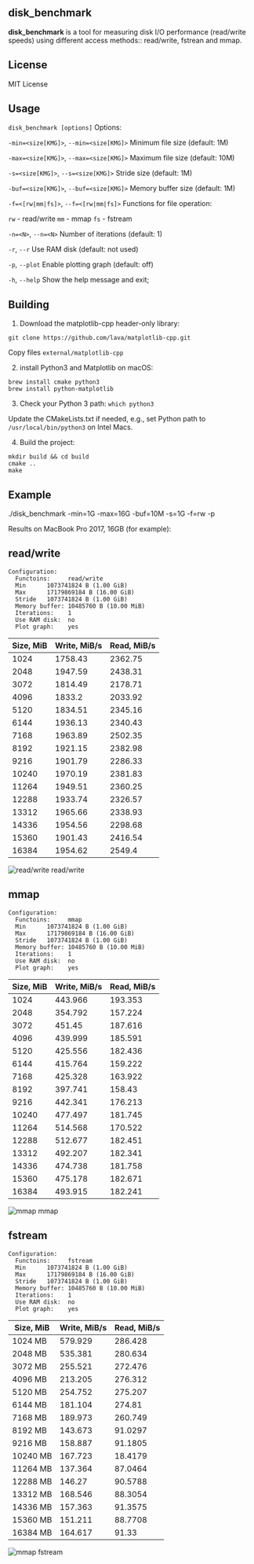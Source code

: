 disk_benchmark
--------------
**disk_benchmark** is a tool for measuring disk I/O performance (read/write speeds) using different access methods:: read/write, fstrean and mmap.

License
-------
MIT License

Usage
-----
`disk_benchmark [options]`
Options:

  `-min=<size[KMG]>`, `--min=<size[KMG]>`  Minimum file size (default: 1M)
  
  `-max=<size[KMG]>`, `--max=<size[KMG]>`  Maximum file size (default: 10M)
  
  `-s=<size[KMG]>`, `--s=<size[KMG]>`      Stride size (default: 1M)
  
  `-buf=<size[KMG]>`, `--buf=<size[KMG]>`  Memory buffer size (default: 1M)
  
  `-f=<[rw|mm|fs]>`, `--f=<[rw|mm|fs]>`    Functions for file 
  operation:
  
  `rw` - read/write
  `mm` - mmap
  `fs` - fstream
  
  `-n=<N>`, `--n=<N>`                      Number of iterations (default: 1)
  
  `-r`, `--r`                              Use RAM disk (default: not used)
  
  `-p`, `--plot`                           Enable plotting graph (default: off)
  
  `-h`, `--help`                           Show the help message and exit;

Building
--------

1. Download the matplotlib-cpp header-only library:

`git clone https://github.com/lava/matplotlib-cpp.git`

Copy files `external/matplotlib-cpp`

2. install Python3 and Matplotlib
on macOS:

```
brew install cmake python3
brew install python-matplotlib
```

3. Check your Python 3 path:
`which python3`

Update the CMakeLists.txt if needed, e.g., set Python path to `/usr/local/bin/python3` on Intel Macs.

4. Build the project:

```
mkdir build && cd build
cmake ..
make
```
Example
-------
 ./disk_benchmark -min=1G -max=16G -buf=10M -s=1G -f=rw -p

Results on MacBook Pro 2017, 16GB (for example):

read/write
----------

```
Configuration:
  Functoins:     read/write
  Min      1073741824 B (1.00 GiB)
  Max      17179869184 B (16.00 GiB)
  Stride   1073741824 B (1.00 GiB)
  Memory buffer: 10485760 B (10.00 MiB)
  Iterations:    1
  Use RAM disk:  no
  Plot graph:    yes
```
Size, MiB | Write, MiB/s | Read, MiB/s
----------|--------------|------------
1024      | 1758.43      | 2362.75
2048      | 1947.59      | 2438.31
3072      | 1814.49      | 2178.71
4096      | 1833.2       | 2033.92
5120      | 1834.51      | 2345.16
6144      | 1936.13      | 2340.43
7168      | 1963.89      | 2502.35
8192      | 1921.15      | 2382.98
9216      | 1901.79      | 2286.33
10240     | 1970.19      | 2381.83
11264     | 1949.51      | 2360.25
12288     | 1933.74      | 2326.57
13312     | 1965.66      | 2338.93
14336     | 1954.56      | 2298.68
15360     | 1901.43      | 2416.54
16384     | 1954.62      | 2549.4

![read/write](speed_rw.png)
read/write

mmap
----

```
Configuration:
  Functoins:     mmap
  Min      1073741824 B (1.00 GiB)
  Max      17179869184 B (16.00 GiB)
  Stride   1073741824 B (1.00 GiB)
  Memory buffer: 10485760 B (10.00 MiB)
  Iterations:    1
  Use RAM disk:  no
  Plot graph:    yes
  ```
Size, MiB | Write, MiB/s | Read, MiB/s
----------|--------------|------------
1024      | 443.966      | 193.353
2048      | 354.792      | 157.224
3072      | 451.45       | 187.616
4096      | 439.999      | 185.591
5120      | 425.556      | 182.436
6144      | 415.764      | 159.222
7168      | 425.328      | 163.922
8192      | 397.741      | 158.43
9216      | 442.341      | 176.213
10240     | 477.497      | 181.745
11264     | 514.568      | 170.522
12288     | 512.677      | 182.451
13312     | 492.207      | 182.341
14336     | 474.738      | 181.758
15360     | 475.178      | 182.671
16384     | 493.915      | 182.241

![mmap](speed_mm.png)
mmap

fstream
-------
```
Configuration:
  Functoins:     fstream
  Min      1073741824 B (1.00 GiB)
  Max      17179869184 B (16.00 GiB)
  Stride   1073741824 B (1.00 GiB)
  Memory buffer: 10485760 B (10.00 MiB)
  Iterations:    1
  Use RAM disk:  no
  Plot graph:    yes
```
Size, MiB | Write, MiB/s | Read, MiB/s
----------|--------------|------------
1024 MB   | 579.929      | 286.428
2048 MB   | 535.381      | 280.634
3072 MB   | 255.521      | 272.476
4096 MB   | 213.205      | 276.312
5120 MB   | 254.752      | 275.207
6144 MB   | 181.104      | 274.81
7168 MB   | 189.973      | 260.749
8192 MB   | 143.673      | 91.0297
9216 MB   | 158.887      | 91.1805
10240 MB  | 167.723      | 18.4179
11264 MB  | 137.364      | 87.0464
12288 MB  | 146.27       | 90.5788
13312 MB  | 168.546      | 88.3054
14336 MB  | 157.363      | 91.3575
15360 MB  | 151.211      | 88.7708
16384 MB  | 164.617      | 91.33

![mmap](speed_fs.png)
fstream
